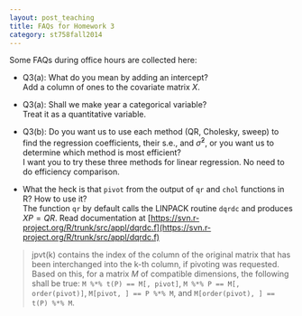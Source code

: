 ```yaml
---
layout: post_teaching
title: FAQs for Homework 3
category: st758fall2014
---
```


Some FAQs during office hours are collected here:

* Q3(a): What do you mean by adding an intercept?  
Add a column of ones to the covariate matrix $X$.

* Q3(a): Shall we make year a categorical variable?  
Treat it as a quantitative variable.

* Q3(b): Do you want us to use each method (QR, Cholesky, sweep) to find the regression coefficients, their s.e., and $\hat \sigma^2$, or you want us to determine which method is most efficient?  
I want you to try these three methods for linear regression. No need to do efficiency comparison.

* What the heck is that `pivot` from the output of `qr` and `chol` functions in R? How to use it?  
The function `qr` by default calls the LINPACK routine `dqrdc` and produces $XP = QR$. Read documentation at [https://svn.r-project.org/R/trunk/src/appl/dqrdc.f](https://svn.r-project.org/R/trunk/src/appl/dqrdc.f)  
> jpvt(k) contains the index of the column of the original matrix that has been interchanged into the k-th column, if pivoting was requested.    
Based on this, for a matrix $M$ of compatible dimensions, the following shall be true:
`M %*% t(P) == M[, pivot]`, `M %*% P == M[, order(pivot)]`, `M[pivot, ] == P %*% M`, and `M[order(pivot), ] == t(P) %*% M`.



